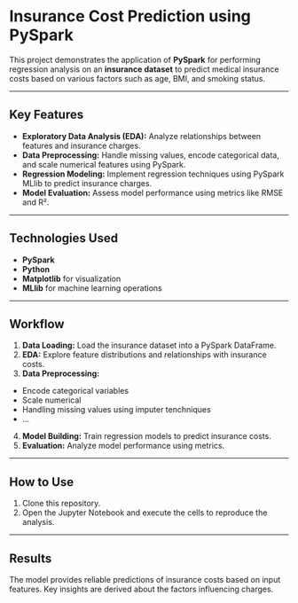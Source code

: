 # Insurance Cost Prediction using PySpark  

This project demonstrates the application of **PySpark** for performing regression analysis on an **insurance dataset** to predict medical insurance costs based on various factors such as age, BMI, and smoking status.

---

## Key Features  
- **Exploratory Data Analysis (EDA):** Analyze relationships between features and insurance charges.  
- **Data Preprocessing:** Handle missing values, encode categorical data, and scale numerical features using PySpark.  
- **Regression Modeling:** Implement regression techniques using PySpark MLlib to predict insurance charges.  
- **Model Evaluation:** Assess model performance using metrics like RMSE and R².  

---

## Technologies Used  
- **PySpark**  
- **Python**  
- **Matplotlib** for visualization  
- **MLlib** for machine learning operations  

---

## Workflow  
1. **Data Loading:** Load the insurance dataset into a PySpark DataFrame.  
2. **EDA:** Explore feature distributions and relationships with insurance costs.  
3. **Data Preprocessing:**  
  - Encode categorical variables  
  - Scale numerical
  - Handling missing values using imputer tenchniques
  - ...
4. **Model Building:** Train regression models to predict insurance costs.  
5. **Evaluation:** Analyze model performance using metrics.  

---

## How to Use  
1. Clone this repository.  
2. Open the Jupyter Notebook and execute the cells to reproduce the analysis.  

---

## Results  
The model provides reliable predictions of insurance costs based on input features. Key insights are derived about the factors influencing charges.  
